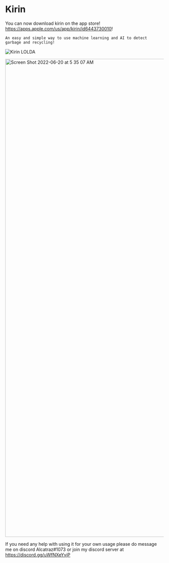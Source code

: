 # Kirin

You can now download kirin on the app store! https://apps.apple.com/us/app/kirin/id6443730010!

```
An easy and simple way to use machine learning and AI to detect garbage and recycling!
```
![Kirin LOLDA](https://user-images.githubusercontent.com/96560572/174508654-1fbc89ad-741f-4471-930a-28dcd027f36e.jpeg)

<img width="1512" alt="Screen Shot 2022-06-20 at 5 35 07 AM" src="https://user-images.githubusercontent.com/96560572/174698140-714e3f2b-91c2-44ee-a9ac-b8eb1a450cea.png">


If you need any help with using it for your own usage please do message me on discord Alcatraz#1073 or join my discord server at https://discord.gg/uWfNXeYvjP

